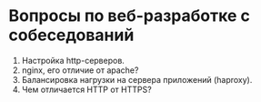 # Вопросы по веб-разработке с собеседований

1. Настройка http-серверов.
2. nginx, его отличие от apache?
3. Балансировка нагрузки на сервера приложений (haproxy).
4. Чем отличается HTTP от HTTPS?
